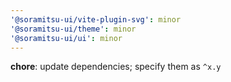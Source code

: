 ```yaml
---
'@soramitsu-ui/vite-plugin-svg': minor
'@soramitsu-ui/theme': minor
'@soramitsu-ui/ui': minor
---
```


**chore**: update dependencies; specify them as `^x.y`
